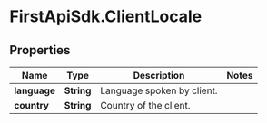 # FirstApiSdk.ClientLocale

## Properties
Name | Type | Description | Notes
------------ | ------------- | ------------- | -------------
**language** | **String** | Language spoken by client. | 
**country** | **String** | Country of the client. | 


